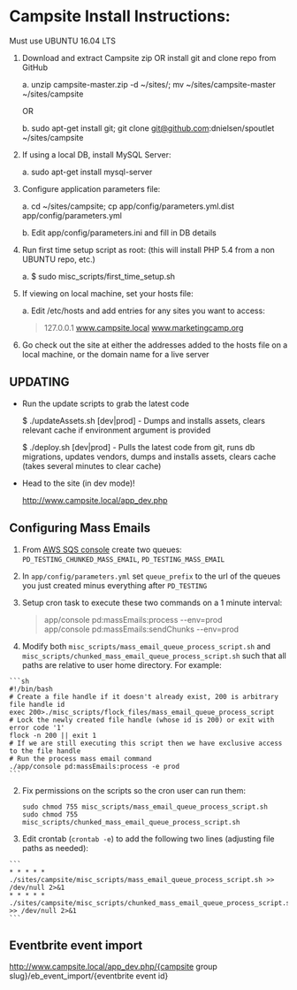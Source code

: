 Campsite Install Instructions:
==

Must use UBUNTU 16.04 LTS

1. Download and extract Campsite zip OR install git and clone repo from GitHub

    a. unzip campsite-master.zip -d ~/sites/; mv ~/sites/campsite-master ~/sites/campsite

    OR

    b. sudo apt-get install git; git clone git@github.com:dnielsen/spoutlet ~/sites/campsite

2. If using a local DB, install MySQL Server:

    a. sudo apt-get install mysql-server

3. Configure application parameters file:

    a. cd ~/sites/campsite; cp app/config/parameters.yml.dist app/config/parameters.yml

    b. Edit app/config/parameters.ini and fill in DB details

4. Run first time setup script as root: (this will install PHP 5.4 from a non UBUNTU repo, etc.)

    a. $ sudo misc_scripts/first_time_setup.sh

5. If viewing on local machine, set your hosts file:

    a. Edit /etc/hosts and add entries for any sites you want to access:

    > 127.0.0.1 www.campsite.local www.marketingcamp.org

6. Go check out the site at either the addresses added to the hosts file on a local machine, or the domain name for a live server

UPDATING
--------

* Run the update scripts to grab the latest code

    $ ./updateAssets.sh [dev|prod] - Dumps and installs assets, clears relevant cache if environment argument is provided
    
    $ ./deploy.sh [dev|prod] - Pulls the latest code from git, runs db migrations, updates vendors, dumps and installs assets, clears cache (takes several minutes to clear cache)  

* Head to the site (in dev mode)!

   http://www.campsite.local/app_dev.php

Configuring Mass Emails
-------------
1. From [AWS SQS console](https://console.aws.amazon.com/sqs/home) create two queues: `PD_TESTING_CHUNKED_MASS_EMAIL`, `PD_TESTING_MASS_EMAIL`  

2. In `app/config/parameters.yml` set `queue_prefix` to the url of the queues you just created minus everything after `PD_TESTING`

3. Setup cron task to execute these two commands on a 1 minute interval:  
    > app/console pd:massEmails:process --env=prod  
    > app/console pd:massEmails:sendChunks --env=prod
  1. Modify both `misc_scripts/mass_email_queue_process_script.sh` and `misc_scripts/chunked_mass_email_queue_process_script.sh` such that all paths are relative to user home directory.  For example:  
  
    ```sh
    #!/bin/bash
    # Create a file handle if it doesn't already exist, 200 is arbitrary file handle id
    exec 200>./misc_scripts/flock_files/mass_email_queue_process_script
    # Lock the newly created file handle (whose id is 200) or exit with error code '1'
    flock -n 200 || exit 1
    # If we are still executing this script then we have exclusive access to the file handle
    # Run the process mass email command
    ./app/console pd:massEmails:process -e prod
    ```
  2. Fix permissions on the scripts so the cron user can run them:
  
     ```
     sudo chmod 755 misc_scripts/mass_email_queue_process_script.sh
     sudo chmod 755 misc_scripts/chunked_mass_email_queue_process_script.sh
     ```
  4. Edit crontab (`crontab -e`) to add the following two lines (adjusting file paths as needed):
  
    ```
    * * * * * ./sites/campsite/misc_scripts/mass_email_queue_process_script.sh >> /dev/null 2>&1
    * * * * * ./sites/campsite/misc_scripts/chunked_mass_email_queue_process_script.sh >> /dev/null 2>&1
    ```
    
Eventbrite event import
--
http://www.campsite.local/app_dev.php/{campsite group slug}/eb_event_import/{eventbrite event id}
